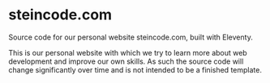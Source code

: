 # steincode.com

Source code for our personal website steincode.com, built with Eleventy.

This is our personal website with which we try to learn more about web development and improve our own skills. As such the source code will change significantly over time and is not intended to be a finished template.

